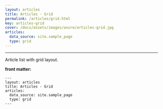 ```yaml
---
layout: articles
title: Articles - Grid
permalink: /articles/grid.html
key: articles-grid
cover: /docs/assets/images/axure/articles-grid.jpg
articles:
  data_source: site.sample_page
  type: grid
---
```


<div class="article__content" markdown="1">

---

Article list with grid layout.

<!--more-->

**front matter:**

    ---
    layout: articles
    title: Articles - Grid
    articles:
      data_source: site.sample_page
      type: grid
    ---

</div>
